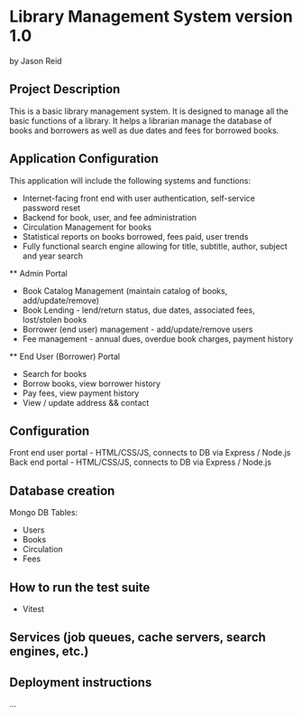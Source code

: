 # Library Management System version 1.0
by Jason Reid

## Project Description
This is a basic library management system. It is designed to manage all the basic functions of a library. It helps a librarian manage the database of books and borrowers as well as due dates and fees for borrowed books.

## Application Configuration
This application will include the following systems and functions:
- Internet-facing front end with user authentication, self-service password reset
- Backend for book, user, and fee administration
- Circulation Management for books
- Statistical reports on books borrowed, fees paid, user trends
- Fully functional search engine allowing for title, subtitle, author, subject and year search

** Admin Portal
- Book Catalog Management (maintain catalog of books, add/update/remove)
- Book Lending - lend/return status, due dates, associated fees, lost/stolen books
- Borrower (end user) management - add/update/remove users
- Fee management - annual dues, overdue book charges, payment history

** End User (Borrower) Portal
- Search for books
- Borrow  books, view borrower history
- Pay fees, view payment history
- View / update address && contact

## Configuration
Front end user portal - HTML/CSS/JS, connects to DB via Express / Node.js
Back end portal - HTML/CSS/JS, connects to DB via Express / Node.js

## Database creation
Mongo DB
Tables:
- Users
- Books
- Circulation
- Fees


## How to run the test suite
- Vitest 

## Services (job queues, cache servers, search engines, etc.)

## Deployment instructions

...
